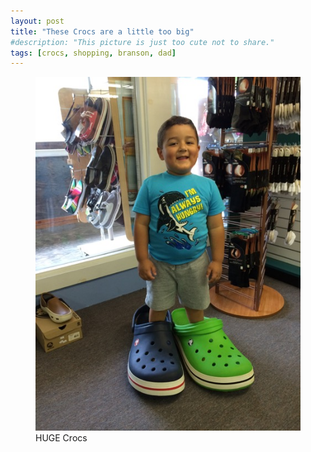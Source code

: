 ```yaml
---
layout: post
title: "These Crocs are a little too big"
#description: "This picture is just too cute not to share."
tags: [crocs, shopping, branson, dad]
---
```


<figure>
	<img src="/uploads/2015/07/2015-07-05 10.13.41.jpg" alt="">
	<figcaption>HUGE Crocs</figcaption>
</figure>